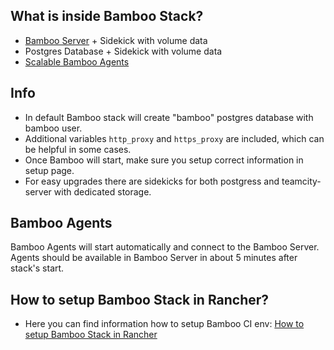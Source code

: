 ## What is inside Bamboo Stack?
* [Bamboo Server](https://hub.docker.com/r/matisq/bamboo-server/) + Sidekick with volume data
* Postgres Database + Sidekick with volume data
* [Scalable Bamboo Agents](https://hub.docker.com/r/matisq/bamboo-agent/)

## Info
* In default Bamboo stack will create "bamboo" postgres database with bamboo user.  
* Additional variables `http_proxy` and `https_proxy` are included, which can be helpful in some cases.
* Once Bamboo will start, make sure you setup correct information in setup page.
* For easy upgrades there are sidekicks for both postgress and teamcity-server with dedicated storage.

## Bamboo Agents
Bamboo Agents will start automatically and connect to the Bamboo Server.  
Agents should be available in Bamboo Server in about 5 minutes after stack's start.

## How to setup Bamboo Stack in Rancher?
* Here you can find information how to setup Bamboo CI env: [How to setup Bamboo Stack in Rancher](https://github.com/matisku/bamboo-docker/blob/master/doc/README.md)
